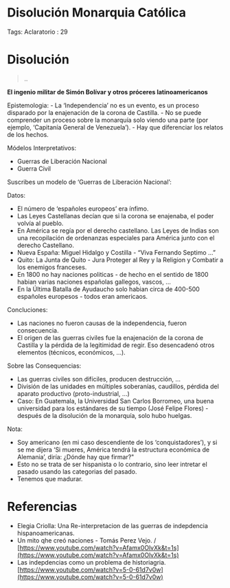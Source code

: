 # Disolución Monarquia Católica

Tags: Aclaratorio
: 29

# Disolución

> ..
> 

**El ingenio militar de Simón Bolívar y otros próceres latinoamericanos**

Epistemologia: - La ‘Independencia’ no es un evento, es un proceso disparado por la enajenación de la corona de Castilla. - No se puede comprender un proceso sobre la monarquía solo viendo una parte (por ejemplo, ‘Capitanía General de Venezuela’). - Hay que diferenciar los relatos de los hechos.

Módelos Interpretativos:

- Guerras de Liberación Nacional
- Guerra Civil

Suscribes un modelo de ‘Guerras de Liberación Nacional’:

Datos: 

- El número de ‘españoles europeos’ era ínfimo.
- Las Leyes Castellanas decían que si la corona se enajenaba, el poder volvía al pueblo.
- En América se regía por el derecho castellano. Las Leyes de Indias son una recopilación de ordenanzas especiales para América junto con el derecho Castellano.
- Nueva España: Miguel Hidalgo y Costilla - “Viva Fernando Septimo …” 
- Quito: La Junta de Quito - Jura Proteger al Rey y la Religion y Combatir a los enemigos franceses.
- En 1800 no hay naciones politicas - de hecho en el sentido de 1800 habian varias naciones españolas gallegos, vascos, …
- En la Última Batalla de Ayudaucho solo habian circa de 400-500 españoles europesos - todos eran americaos.

Concluciones: 

- Las naciones no fueron causas de la independencia, fueron consecuencia.
- El origen de las guerras civiles fue la enajenación de la corona de Castilla y la pérdida de la legitimidad de regir. Eso desencadenó otros elementos (técnicos, económicos, …).

Sobre las Consequencias:

- Las guerras civiles son difíciles, producen destrucción, …
- División de las unidades en múltiples soberanías, caudillos, pérdida del aparato productivo (proto-industrial, …)
- Caso: En Guatemala, la Universidad San Carlos Borromeo, una buena universidad para los estándares de su tiempo (José Felipe Flores) - después de la disolución de la monarquía, solo hubo huelgas.

Nota:

- Soy americano (en mi caso descendiente de los ‘conquistadores’), y si se me dijera ‘Si mueres, América tendrá la estructura económica de Alemania’, diría: ¿Dónde hay que firmar?"
- Esto no se trata de ser hispanista o lo contrario, sino leer intretar el pasado usando las categorias del pasado.
- Tenemos que madurar.

# Referencias

- Elegia Criolla: Una Re-interpretacion de las guerras de indepdencia hispanoamericanas.
- Un mito qhe creó naciones - Tomás Perez Vejo. / [https://www.youtube.com/watch?v=Afamx0OlvXk&t=1s](https://www.youtube.com/watch?v=Afamx0OlvXk&t=1s)
- Las indepdencias como un problema de historiagria. [https://www.youtube.com/watch?v=5-0-61d7v0w](https://www.youtube.com/watch?v=5-0-61d7v0w)